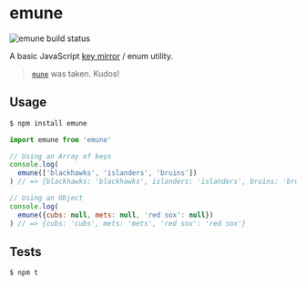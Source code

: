 emune
=====

![emune build status](https://circleci.com/gh/kyledetella/emune.png?circle-token=85d82baab410b3d494a5849a0ad4cc5da1e1902b)

A basic JavaScript [key mirror](https://sdgluck.github.io/2015/08/12/key-mirrors/) / enum utility.

> [`mune`](https://www.npmjs.com/package/mune) was taken. Kudos!


## Usage

```bash
$ npm install emune
```

```js
import emune from 'emune'

// Using an Array of keys
console.log(
  emune(['blackhawks', 'islanders', 'bruins'])
) // => {blackhawks: 'blackhawks', islanders: 'islanders', bruins: 'bruins'}

// Using an Object
console.log(
  emune({cubs: null, mets: null, 'red sox': null})
) // => {cubs: 'cubs', mets: 'mets', 'red sox': 'red sox'}
```

## Tests

```bash
$ npm t
```
